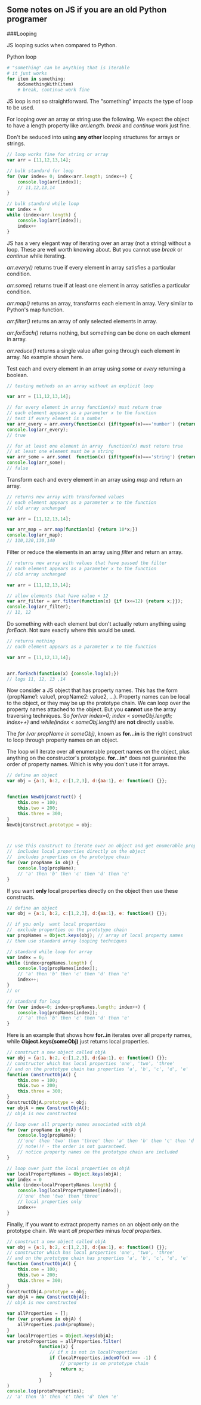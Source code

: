 ## Some notes on JS if you are an old Python programer

###Looping

JS looping sucks when compared to Python.


Python loop
```python
# "something" can be anything that is iterable
# it just works
for item in something:
	doSomethingWith(item)
	# break, continue work fine 
```

JS loop is not so straightforward. The "something" impacts the type of loop to be used. 

For looping over an array or string use the following. We expect the object to have a length property like *arr.length*. *break* and *continue* work just fine.

Don't be seduced into using **any other** looping structures for arrays or strings. 

```javascript
// loop works fine for string or array
var arr = [11,12,13,14];

// bulk standard for loop
for (var index= 0; index<arr.length; index++) {
    console.log(arr[index]);
    // 11,12,13,14
}

// bulk standard while loop
var index = 0
while (index<arr.length) {
	console.log(arr[index]);
	index++	
}
``` 
JS has a very elegant way of iterating over an array (not a string) without a loop. These are well worth knowing about. But you cannot use *break* or *continue* while iterating.

*arr.every()* 	returns true if every element in array satisfies a particular condition.

*arr.some()* 	returns true if at least one element in array satisfies a particular condition.

*arr.map()* 	returns an array, transforms each element in array. Very similar to Python's map function. 

*arr.filter()* 	returns an array of only selected elements in array.

*arr.forEach()* returns nothing, but something can be done on each element in array.

*arr.reduce()*	returns a single value after going through each element in array. No example shown here.





Test each and every element in an array using *some* or *every* returning a boolean.

```javascript
// testing methods on an array without an explicit loop

var arr = [11,12,13,14];

// for every element in array function(x) must return true
// each element appears as a parameter x to the function
// test if every element is a number
var arr_every = arr.every(function(x) {if(typeof(x)==='number') {return true;} });
console.log(arr_every);
// true

// for at least one element in array  function(x) must return true
// at least one element must be a string
var arr_some = arr.some(  function(x) {if(typeof(x)==='string') {return true;} });
console.log(arr_some);
// false
```




Transform each and every element in an array using *map* and return an array.

```javascript
// returns new array with transformed values
// each element appears as a parameter x to the function
// old array unchanged

var arr = [11,12,13,14];

var arr_map = arr.map(function(x) {return 10*x;})
console.log(arr_map);
// 110,120,130,140
```




Filter or reduce the elements in an array using *filter* and return an array. 


```javascript
// returns new array with values that have passed the filter
// each element appears as a parameter x to the function
// old array unchanged

var arr = [11,12,13,14];

// allow elements that have value < 12
var arr_filter = arr.filter(function(x) {if (x<=12) {return x;}});
console.log(arr_filter);
// 11, 12
```



Do something with each element but don't actually return anything using *forEach*. Not sure exactly where this would be used.

```javascript
// returns nothing
// each element appears as a parameter x to the function

var arr = [11,12,13,14];


arr.forEach(function(x) {console.log(x);})
// logs 11, 12, 13 ,14
```

Now consider a JS object that has property names. This has the form {propName1: value1, propName2: value2, ...}. Property names can be local to the object, or they may be up the prototype chain. We can loop over the property names attached to the object. But you **cannot** use the array traversing techniques. So *for(var index=0; index < someObj.length; index++)* and *while(index < someObj.length)* are **not** directly usable.

The *for (var propName in someObj)*, known as **for...in** is the right construct to loop through property names on an object.

The loop will iterate over all enumerable propert names on the object, plus anything on the constructor's prototype. **for...in*** does not guarantee the order of property names. Which is why you don't use it for arrays.



```javascript
// define an object
var obj = {a:1, b:2, c:[1,2,3], d:{aa:1}, e: function() {}};


function NewObjConstruct() {
	this.one = 100;
	this.two = 200;
	this.three = 300;
}
NewObjConstruct.prototype = obj;



// use this construct to iterate over an object and get enumerable property names
// 	includes local properties directly on the object
// 	includes properties on the prototype chain
for (var propName in obj) {
    console.log(propName);
    // 'a' then 'b' then 'c' then 'd' then 'e'
}
```





If you want **only** local properties directly on the object then use these constructs.

```javascript
// define an object
var obj = {a:1, b:2, c:[1,2,3], d:{aa:1}, e: function() {}};

// if you only  want local properties
//  exclude properties on the prototype chain
var propNames = Object.keys(obj); // array of local property names
// then use standard array looping techniques

// standard while loop for array
var index = 0;
while (index<propNames.length) {
    console.log(propNames[index]);
    // 'a' then 'b' then 'c' then 'd' then 'e'
    index++;
}
// or

// standard for loop
for (var index=0; index<propNames.length; index++) {
    console.log(propNames[index]);
    // 'a' then 'b' then 'c' then 'd' then 'e'
}
```



Here is an example that shows how **for..in** iterates over all property names, while **Object.keys(someObj)** just returns local properties. 

```javascript
// construct a new object called objA
var obj = {a:1, b:2, c:[1,2,3], d:{aa:1}, e: function() {}};
// constructor which has local properties 'one', 'two', 'three'
// and on the prototype chain has properties 'a', 'b', 'c', 'd', 'e'
function ConstructObjA() {
    this.one = 100;
    this.two = 200;
    this.three = 300;
}
ConstructObjA.prototype = obj;
var objA = new ConstructObjA();
// objA is now constructed

// loop over all property names associated with objA
for (var propName in objA) {
    console.log(propName);
    //'one' then 'two' then 'three' then 'a' then 'b' then 'c' then 'd' then 'e'
    // note!!! - the order is not guaranteed.
    // notice property names on the prototype chain are included
}

// loop over just the local properties on objA
var localPropertyNames = Object.keys(objA);
var index = 0
while (index<localPropertyNames.length) {
    console.log(localPropertyNames[index]);
    //'one' then 'two' then 'three'
    // local properties only
    index++
}
```

Finally, if you want to extract property names on an object only on the prototype chain. We want *all properties* minus *local properties*.

```javascript
// construct a new object called objA
var obj = {a:1, b:2, c:[1,2,3], d:{aa:1}, e: function() {}};
// constructor which has local properties 'one', 'two', 'three'
// and on the prototype chain has properties 'a', 'b', 'c', 'd', 'e'
function ConstructObjA() {
    this.one = 100;
    this.two = 200;
    this.three = 300;
}
ConstructObjA.prototype = obj;
var objA = new ConstructObjA();
// objA is now constructed

var allProperties = [];
for (var propName in objA) {
    allProperties.push(propName);
}
var localProperties = Object.keys(objA);
var protoProperties = allProperties.filter(
            function(x) {
                // if x is not in localProperties
                if (localProperties.indexOf(x) === -1) {
                    // property is on prototype chain
                    return x;
                }
            }
)
console.log(protoProperties);
// 'a' then 'b' then 'c' then 'd' then 'e'
```



